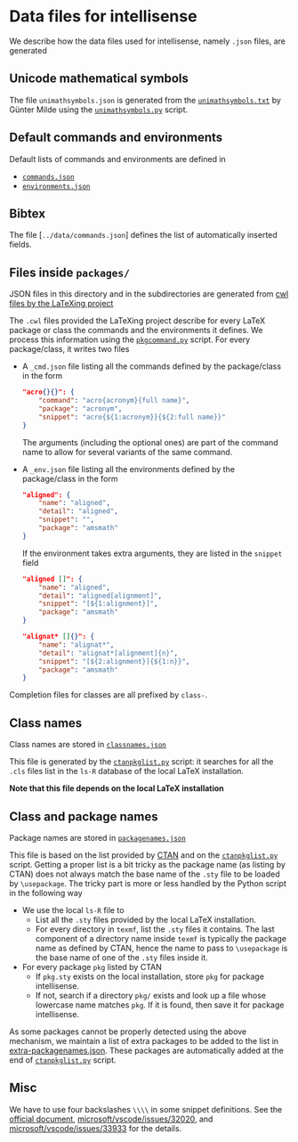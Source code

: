 
# Data files for intellisense

We describe how the data files used for intellisense, namely `.json` files, are generated

## Unicode mathematical symbols

The file `unimathsymbols.json` is generated from the [`unimathsymbols.txt`](http://milde.users.sourceforge.net/LUCR/Math/data/unimathsymbols.txt) by Günter Milde using the [`unimathsymbols.py`](../dev/unimathsymbols.py) script.

## Default commands and environments

Default lists of commands and environments are defined in

- [`commands.json`](commands.json)
- [`environments.json`](environments.json)

## Bibtex

The file [`../data/commands.json`] defines the list of automatically inserted fields.

## Files inside `packages/`

JSON files in this directory and in the subdirectories are generated
from [cwl files by the LaTeXing project](https://github.com/LaTeXing/LaTeX-cwl)

The `.cwl` files provided the LaTeXing project describe for every LaTeX package or class the commands and the environments it defines. We process this information using the [`pkgcommand.py`](../dev/pkgcommand.py) script. For every package/class, it writes two files

- A `_cmd.json` file listing all the commands defined by the package/class in the form

    ```json
    "acro{}{}": {
        "command": "acro{acronym}{full name}",
        "package": "acronym",
        "snippet": "acro{${1:acronym}}{${2:full name}}"
    }
    ```

    The arguments (including the optional ones) are part of the command name to allow for several variants of the same command.

- A `_env.json` file listing all the environments defined by the package/class in the form

    ```json
    "aligned": {
        "name": "aligned",
        "detail": "aligned",
        "snippet": "",
        "package": "amsmath"
    }
    ```

    If the environment takes extra arguments, they are listed in the `snippet` field

    ```json
    "aligned []": {
        "name": "aligned",
        "detail": "aligned[alignment]",
        "snippet": "[${1:alignment}]",
        "package": "amsmath"
   }

    "alignat* []{}": {
        "name": "alignat*",
        "detail": "alignat*[alignment]{n}",
        "snippet": "[${2:alignment}]{${1:n}}",
        "package": "amsmath"
    }
   ```

Completion files for classes are all prefixed by `class-`.

## Class names

Class names are stored in [`classnames.json`](classnames.json)

This file is generated by the [`ctanpkglist.py`](../dev/ctanpkglist.py) script: it searches for all the `.cls` files list in the `ls-R` database of the local LaTeX installation.

**Note that this file depends on the local LaTeX installation**

## Class and package names

Package names are stored in [`packagenames.json`](packagenames.json)

This file is based on the list provided by [CTAN](https://ctan.org/json/2.0/packages) and on the [`ctanpkglist.py`](../dev/ctanpkglist.py) script. Getting a proper list is a bit tricky as the package name (as listing by CTAN) does not always match the base name of the `.sty` file to be loaded by `\usepackage`. The tricky part is more or less handled by the Python script in the following way

- We use the local `ls-R` file to
  - List all the `.sty` files provided by the local LaTeX installation.
  - For every directory in `texmf`, list the `.sty` files it contains. The last component of a directory name inside `texmf` is typically the package name as defined by CTAN, hence the name to pass to `\usepackage` is the base name of one of the `.sty` files inside it.
- For every package `pkg` listed by CTAN
  - If `pkg.sty` exists on the local installation, store `pkg` for package intellisense.
  - If not, search if a directory `pkg/` exists and look up a file whose lowercase name matches `pkg`. If it is found, then save it for package intellisense.

As some packages cannot be properly detected using the above mechanism, we maintain a list of extra packages to be added to the list in [extra-packagenames.json](../dev/extra-packagenames.json). These packages are automatically added at the end of [`ctanpkglist.py`](../dev/ctanpkglist.py) script.

## Misc

We have to use four backslashes `\\\\` in some snippet definitions. See  the [official document](https://code.visualstudio.com/docs/editor/userdefinedsnippets#_grammar), [microsoft/vscode/issues/32020](https://github.com/microsoft/vscode/issues/32020), and [microsoft/vscode/issues/33933](https://github.com/microsoft/vscode/issues/33933) for the details.
